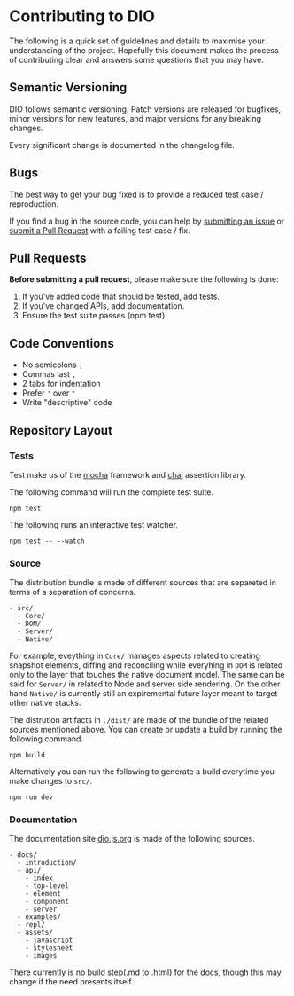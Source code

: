 # Contributing to DIO

The following is a quick set of guidelines and details to maximise your understanding of the project. Hopefully this document makes the process of contributing clear and answers some questions that you may have.

## Semantic Versioning

DIO follows semantic versioning. Patch versions are released for bugfixes, minor versions for new features, and major versions for any breaking changes.

Every significant change is documented in the changelog file.

## Bugs

The best way to get your bug fixed is to provide a reduced test case / reproduction.

If you find a bug in the source code, you can help by
[submitting an issue](#submit-issue) or [submit a Pull Request](#submit-pr) with a failing test case / fix.

## Pull Requests

**Before submitting a pull request**, please make sure the following is done:

1. If you've added code that should be tested, add tests.
1. If you've changed APIs, add documentation.
1. Ensure the test suite passes (npm test).

## Code Conventions

- No semicolons `;`
- Commas last `,`
- 2 tabs for indentation
- Prefer `'` over `"`
- Write "descriptive" code


## Repository Layout

### Tests

Test make us of the [mocha](https://mochajs.org/) framework and [chai](chaijs.com) assertion library. 

The following command will run  the complete test suite.

```
npm test
```

The following runs an interactive test watcher.

```
npm test -- --watch
```

### Source

The distribution bundle is made of different sources that are separeted in terms of a separation of concerns.

```
- src/
  - Core/
  - DOM/
  - Server/
  - Native/
```

For example, eveything in `Core/` manages aspects related to creating snapshot elements, diffing and reconciling while everyhing in `DOM` is related only to the layer that touches the native document model. The same can be said for `Server/` in related to Node and server side rendering. On the other hand `Native/` is currently still an expiremental future layer meant to target other native stacks.

The distrution artifacts in `./dist/` are made of the bundle of the related sources mentioned above. You can create or update a build by running the following command.

```
npm build
```

Alternatively you can run the following to generate a build everytime you make changes to `src/`.

```
npm run dev
```

### Documentation

The documentation site [dio.js.org](https://dio.js.org) is made of the following sources.

```
- docs/
  - introduction/
  - api/
  	- index
  	- top-level
  	- element
  	- component
  	- server
  - examples/
  - repl/
  - assets/
  	- javascript
  	- stylesheet
  	- images
```

There currently is no build step(.md to .html) for the docs, though this may change if the need presents itself.
